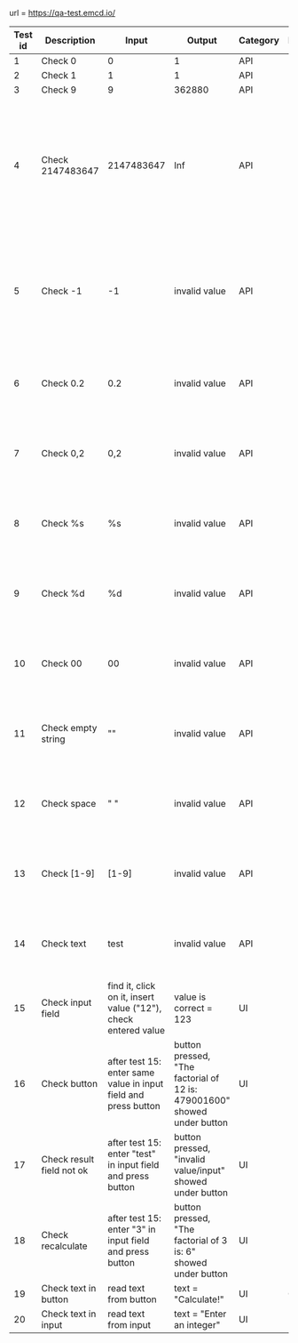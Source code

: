 url = https://qa-test.emcd.io/

| Test id | Description               | Input                                                           | Output                                                                  | Category | Importance | Last result | Comment                                                                                                                   |
|---------|---------------------------|-----------------------------------------------------------------|-------------------------------------------------------------------------|----------|------------|-------------|---------------------------------------------------------------------------------------------------------------------------|
| 1       | Check 0                   | 0                                                               | 1                                                                       | API      | Blocker    | OK          |                                                                                                                           |
| 2       | Check 1                   | 1                                                               | 1                                                                       | API      | Blocker    | OK          |                                                                                                                           |
| 3       | Check 9                   | 9                                                               | 362880                                                                  | API      | Blocker    | OK          |                                                                                                                           |
| 4       | Check 2147483647          | 2147483647                                                      | Inf                                                                     | API      | Medium     | Failed      | This value is included in int. Need either change the description, or return infinity, overflow, too large a number, etc. |
| 5       | Check -1                  | -1                                                              | invalid value                                                           | API      | Medium     | Failed      | This value is included in int, but not valid for factorial. Need to show user info about "-" value.                       |
| 6       | Check 0.2                 | 0.2                                                             | invalid value                                                           | API      | Medium     | Failed      | This value is not valid. Need to show user info about it.                                                                 |
| 7       | Check 0,2                 | 0,2                                                             | invalid value                                                           | API      | Medium     | Failed      | This value is not valid. Need to show user info about it.                                                                 |
| 8       | Check %s                  | %s                                                              | invalid value                                                           | API      | Medium     | Failed      | This value is not valid. Need to show user info about it.                                                                 |
| 9       | Check %d                  | %d                                                              | invalid value                                                           | API      | Medium     | Failed      | This value is not valid. Need to show user info about it.                                                                 |
| 10      | Check 00                  | 00                                                              | invalid value                                                           | API      | Medium     | Failed      | This value is not valid. Need to show user info about it.                                                                 |
| 11      | Check empty string        | ""                                                              | invalid value                                                           | API      | Medium     | Failed      | This value is not valid. Need to show user info about it.                                                                 |
| 12      | Check space               | " "                                                             | invalid value                                                           | API      | Medium     | Failed      | This value is not valid. Need to show user info about it.                                                                 |
| 13      | Check \[1-9]              | \[1-9]                                                          | invalid value                                                           | API      | Medium     | Failed      | This value is not valid. Need to show user info about it.                                                                 |
| 14      | Check text                | test                                                            | invalid value                                                           | API      | Medium     | Failed      | This value is not valid. Need to show user info about it.                                                                 |
| 15      | Check input field         | find it, click on it, insert value ("12"), check entered value  | value is correct = 123                                                  | UI       | Blocker    | OK          |                                                                                                                           |
| 16      | Check button              | after test 15: enter same value in input field and press button | button pressed, "The factorial of 12 is: 479001600" showed under button | UI       | Blocker    | OK          |                                                                                                                           |
| 17      | Check result field not ok | after test 15: enter "test" in input field and press button     | button pressed, "invalid value/input" showed under button               | UI       | Medium     | Failed      | This value is not valid. Need to show user info about it.                                                                 |
| 18      | Check recalculate         | after test 15: enter "3" in input field and press button        | button pressed, "The factorial of 3 is: 6" showed under button          | UI       | Blocker    | OK          |                                                                                                                           |
| 19      | Check text in button      | read text from button                                           | text = "Calculate!"                                                     | UI       | Critical   | OK          |                                                                                                                           |
| 20      | Check text in input       | read text from input                                            | text = "Enter an integer"                                               | UI       | Medium     | OK          |                                                                                                                           |
